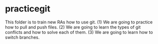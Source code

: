 # practicegit
This folder is to train new RAs how to use git. 
(1) We are going to practice how to pull and push files.
(2) We are going to learn the types of git conflicts and how to solve each of them.
(3) We are going to learn how to switch branches.
